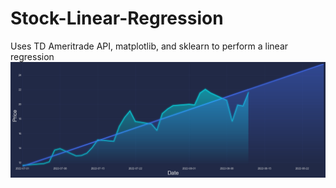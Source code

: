 # Stock-Linear-Regression

Uses TD Ameritrade API, matplotlib, and sklearn to perform a linear regression
![SOXL Linear Regression and Prediction](download%20(1).png)
